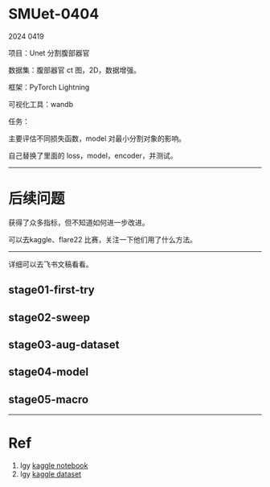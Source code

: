 # SMUet-0404

2024 0419

项目：Unet 分割腹部器官

数据集：腹部器官 ct 图，2D，数据增强。

框架：PyTorch Lightning

可视化工具：wandb

任务：

主要评估不同损失函数，model 对最小分割对象的影响。

自己替换了里面的 loss，model，encoder，并测试。

---

# 后续问题
获得了众多指标，但不知道如何进一步改进。

可以去kaggle、flare22 比赛，关注一下他们用了什么方法。

---

详细可以去飞书文稿看看。

## stage01-first-try

## stage02-sweep

## stage03-aug-dataset

## stage04-model

## stage05-macro

---

# Ref
1. lgy [kaggle notebook](https://www.kaggle.com/code/liaoguoying/smu-dataset)
2. lgy [kaggle dataset](https://www.kaggle.com/datasets/liaoguoying/rawniidataset/code)

